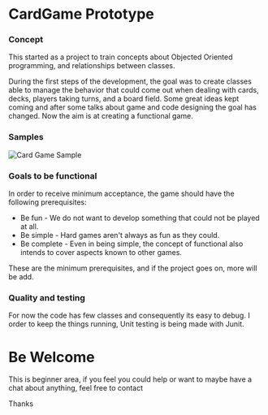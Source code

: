 # CardGame Prototype

### Concept
This started as a project to train concepts about Objected Oriented programming, and relationships between classes. 

During the first steps of the development, the goal was to create classes able to manage the behavior that could come out when dealing with cards, decks, players taking turns, and a board field.
Some great ideas kept coming and after some talks about game and code designing the goal has changed. Now the aim is at creating a functional game.

### Samples

![Card Game Sample](https://ibb.co/WzG39f0)

### Goals to be functional

In order to receive minimum acceptance, the game should have the following prerequisites:

* Be fun - We do not want to develop something that could not be played at all.
* Be simple - Hard games aren't always as fun as they could.
* Be complete - Even in being simple, the concept of functional also intends to cover aspects known to other games.

These are the minimum prerequisites, and if the project goes on, more will be add.

### Quality and testing

For now the code has few classes and consequently its easy to debug.
I order to keep the things running, Unit testing is being made with Junit.

# Be Welcome

This is beginner area, if you feel you could help or want to maybe have a chat about anything, feel free to contact

Thanks   